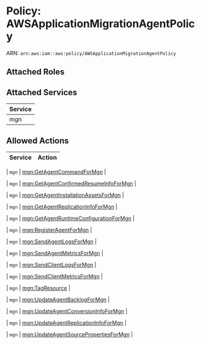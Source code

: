 # Policy: AWSApplicationMigrationAgentPolicy

ARN: `arn:aws:iam::aws:policy/AWSApplicationMigrationAgentPolicy`

## Attached Roles

## Attached Services

| Service |
|---------|
| mgn |

## Allowed Actions

| Service | Action |
|:-------:|--------|

| `mgn` | [mgn:GetAgentCommandForMgn](../actions.md#mgn:getagentcommandformgn) |

| `mgn` | [mgn:GetAgentConfirmedResumeInfoForMgn](../actions.md#mgn:getagentconfirmedresumeinfoformgn) |

| `mgn` | [mgn:GetAgentInstallationAssetsForMgn](../actions.md#mgn:getagentinstallationassetsformgn) |

| `mgn` | [mgn:GetAgentReplicationInfoForMgn](../actions.md#mgn:getagentreplicationinfoformgn) |

| `mgn` | [mgn:GetAgentRuntimeConfigurationForMgn](../actions.md#mgn:getagentruntimeconfigurationformgn) |

| `mgn` | [mgn:RegisterAgentForMgn](../actions.md#mgn:registeragentformgn) |

| `mgn` | [mgn:SendAgentLogsForMgn](../actions.md#mgn:sendagentlogsformgn) |

| `mgn` | [mgn:SendAgentMetricsForMgn](../actions.md#mgn:sendagentmetricsformgn) |

| `mgn` | [mgn:SendClientLogsForMgn](../actions.md#mgn:sendclientlogsformgn) |

| `mgn` | [mgn:SendClientMetricsForMgn](../actions.md#mgn:sendclientmetricsformgn) |

| `mgn` | [mgn:TagResource](../actions.md#mgn:tagresource) |

| `mgn` | [mgn:UpdateAgentBacklogForMgn](../actions.md#mgn:updateagentbacklogformgn) |

| `mgn` | [mgn:UpdateAgentConversionInfoForMgn](../actions.md#mgn:updateagentconversioninfoformgn) |

| `mgn` | [mgn:UpdateAgentReplicationInfoForMgn](../actions.md#mgn:updateagentreplicationinfoformgn) |

| `mgn` | [mgn:UpdateAgentSourcePropertiesForMgn](../actions.md#mgn:updateagentsourcepropertiesformgn) |
